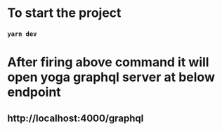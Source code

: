 # To start the project

### `yarn dev`

# After firing above command it will open yoga graphql server at below endpoint

## http://localhost:4000/graphql

